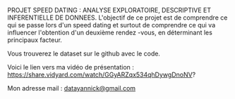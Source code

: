 PROJET SPEED DATING : ANALYSE EXPLORATOIRE, DESCRIPTIVE ET INFERENTIELLE DE DONNEES.
L'objectif de ce projet est de comprendre ce qui se passe lors d'un speed dating et surtout de comprendre ce qui va influencer l'obtention d'un deuxième rendez -vous, en déterminant les principaux facteur.

Vous trouverez le dataset sur le github avec le code.

Voici le lien vers ma vidéo de présentation : https://share.vidyard.com/watch/GGyARZqx534qhDywgDnoNV?

Mon adresse mail : datayannick@gmail.com
